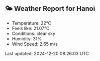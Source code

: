 <!-- WEATHER-START -->
## 🌤 Weather Report for Hanoi

- Temperature: 22°C
- Feels like: 21.07°C
- Conditions: clear sky
- Humidity: 31%
- Wind Speed: 2.65 m/s

Last updated: 2024-12-20 08:26:03 UTC
<!-- WEATHER-END -->
